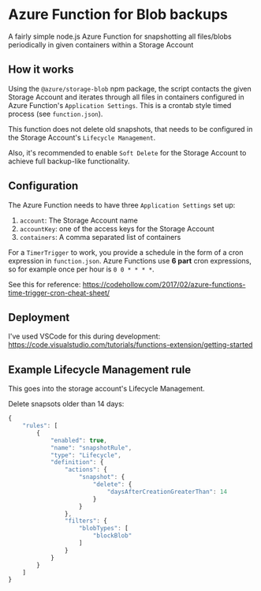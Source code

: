 # Azure Function for Blob backups

A fairly simple node.js Azure Function for snapshotting all files/blobs periodically in given containers within a Storage Account

## How it works

Using the `@azure/storage-blob` npm package, the script contacts the given Storage Account and iterates through all files in containers configured in Azure Function's `Application Settings`. This is a crontab style timed process (see `function.json`).

This function does not delete old snapshots, that needs to be configured in the Storage Account's `Lifecycle Management`.

Also, it's recommended to enable `Soft Delete` for the Storage Account to achieve full backup-like functionality.

## Configuration

The Azure Function needs to have three `Application Settings` set up:

1. `account`: The Storage Account name
2. `accountKey`: one of the access keys for the Storage Account
3. `containers`: A comma separated list of containers

For a `TimerTrigger` to work, you provide a schedule in the form of a cron expression in `function.json`. Azure Functions use **6 part** cron expressions, so for example once per hour is `0 0 * * * *`.

See this for reference: https://codehollow.com/2017/02/azure-functions-time-trigger-cron-cheat-sheet/

## Deployment

I've used VSCode for this during development: https://code.visualstudio.com/tutorials/functions-extension/getting-started

## Example Lifecycle Management rule

This goes into the storage account's Lifecycle Management.

Delete snapsots older than 14 days:
```javascript
{
    "rules": [
        {
            "enabled": true,
            "name": "snapshotRule",
            "type": "Lifecycle",
            "definition": {
                "actions": {
                    "snapshot": {
                        "delete": {
                            "daysAfterCreationGreaterThan": 14
                        }
                    }
                },
                "filters": {
                    "blobTypes": [
                        "blockBlob"
                    ]
                }
            }
        }
    ]
}
```